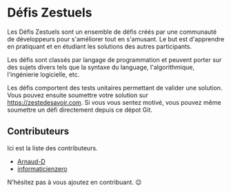 
Défis Zestuels
==============

Les Défis Zestuels sont un ensemble de défis créés par une communauté de développeurs pour s'améliorer tout en s'amusant.
Le but est d'apprendre en pratiquant et en étudiant les solutions des autres participants.

Les défis sont classés par langage de programmation et peuvent porter sur des sujets divers tels que la syntaxe du language, l'algorithmique, l'ingénierie logicielle, etc.

Les défis comportent des tests unitaires permettant de valider une solution. Vous pouvez ensuite soumettre votre solution sur <https://zestedesavoir.com>. Si vous vous sentez motivé, vous pouvez même soumettre un défi directement depuis ce dépot Git.


Contributeurs
--------

Ici est la liste des contributeurs.

 - [Arnaud-D](https://github.com/Arnaud-D)
 - [informaticienzero](https://github.com/informaticienzero)

N'hésitez pas à vous ajoutez en contribuant. 😉
